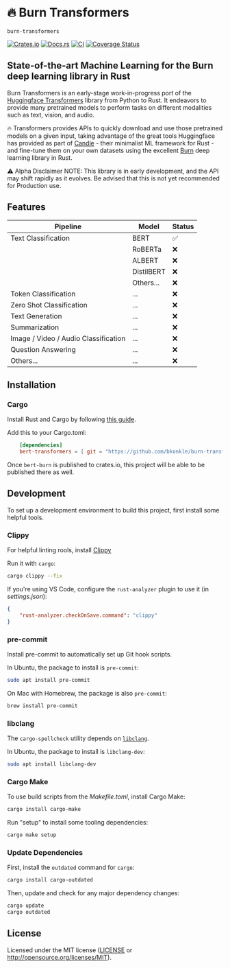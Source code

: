 # 🔥 Burn Transformers

`burn-transformers`

[![Crates.io](https://img.shields.io/crates/v/burn-transformers.svg)](https://crates.io/crates/burn-transformers)
[![Docs.rs](https://docs.rs/burn-transformers/badge.svg)](https://docs.rs/burn-transformers)
[![CI](https://github.com/bkonkle/burn-transformers/workflows/CI/badge.svg)](https://github.com/bkonkle/burn-transformers/actions)
[![Coverage Status](https://coveralls.io/repos/github/bkonkle/burn-transformers/badge.svg?branch=main)](https://coveralls.io/github/bkonkle/burn-transformers?branch=main)

## State-of-the-art Machine Learning for the Burn deep learning library in Rust

Burn Transformers is an early-stage work-in-progress port of the [Huggingface Transformers](https://huggingface.co/docs/transformers/index) library from Python to Rust. It endeavors to provide many pretrained models to perform tasks on different modalities such as text, vision, and audio.

🔥 Transformers provides APIs to quickly download and use those pretrained models on a given input, taking advantage of the great tools Huggingface has provided as part of [Candle](https://github.com/huggingface/candle) - their minimalist ML framework for Rust - and fine-tune them on your own datasets using the excellent [Burn](https://burn.dev/) deep learning library in Rust.

⚠️ Alpha Disclaimer
NOTE: This library is in early development, and the API may shift rapidly as it evolves. Be advised that this is not yet recommended for Production use.

## Features

| Pipeline | Model | Status |
| --- | --- | --- |
| Text Classification | BERT | ✅ |
| | RoBERTa | ❌ |
| | ALBERT | ❌ |
| | DistilBERT | ❌ |
| | Others... | ❌ |
| Token Classification | ... | ❌ |
| Zero Shot Classification | ... | ❌ |
| Text Generation | ... | ❌ |
| Summarization | ... | ❌ |
| Image / Video / Audio Classification | ... | ❌ |
| Question Answering | ... | ❌ |
| Others... | ... | ❌ |

## Installation

### Cargo

Install Rust and Cargo by following [this guide](https://www.rust-lang.org/tools/install).

Add this to your Cargo.toml:

```toml
    [dependencies]
    bert-transformers = { git = "https://github.com/bkonkle/burn-transformers" }
```

Once `bert-burn` is published to crates.io, this project will be able to be published there as well.

## Development

To set up a development environment to build this project, first install some helpful tools.

### Clippy

For helpful linting rools, install [Clippy](https://github.com/rust-lang/rust-clippy)

Run it with `cargo`:

```sh
cargo clippy --fix
```

If you're using VS Code, configure the `rust-analyzer` plugin to use it (in _settings.json_):

```json
{
    "rust-analyzer.checkOnSave.command": "clippy"
}
```

### pre-commit

Install pre-commit to automatically set up Git hook scripts.

In Ubuntu, the package to install is `pre-commit`:

```sh
sudo apt install pre-commit
```

On Mac with Homebrew, the package is also `pre-commit`:

```sh
brew install pre-commit
```

### libclang

The `cargo-spellcheck` utility depends on [`libclang`](https://clang.llvm.org/doxygen/group__CINDEX.html).

In Ubuntu, the package to install is `libclang-dev`:

```sh
sudo apt install libclang-dev
```

### Cargo Make

To use build scripts from the _Makefile.toml_, install Cargo Make:

```sh
cargo install cargo-make
```

Run "setup" to install some tooling dependencies:

```sh
cargo make setup
```

### Update Dependencies

First, install the `outdated` command for `cargo`:

```sh
cargo install cargo-outdated
```

Then, update and check for any major dependency changes:

```sh
cargo update
cargo outdated
```

## License

Licensed under the MIT license ([LICENSE](LICENSE) or <http://opensource.org/licenses/MIT>).
